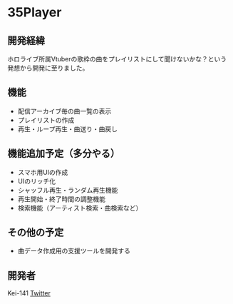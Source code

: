 # 35Player
## 開発経緯
ホロライブ所属Vtuberの歌枠の曲をプレイリストにして聞けないかな？という発想から開発に至りました。

## 機能
- 配信アーカイブ毎の曲一覧の表示
- プレイリストの作成
- 再生・ループ再生・曲送り・曲戻し

## 機能追加予定（多分やる）
- スマホ用UIの作成
- UIのリッチ化
- シャッフル再生・ランダム再生機能
- 再生開始・終了時間の調整機能
- 検索機能（アーティスト検索・曲検索など）

## その他の予定
- 曲データ作成用の支援ツールを開発する

## 開発者
Kei-141 [Twitter](https://twitter.com/_Kei_141)
